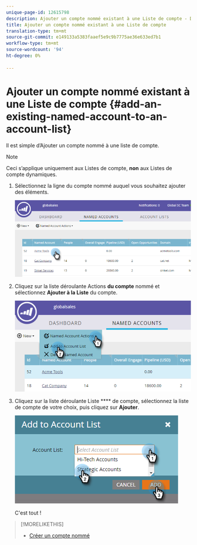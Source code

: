 ```yaml
---
unique-page-id: 12615798
description: Ajouter un compte nommé existant à une Liste de compte - Documents marketing - Documentation du produit
title: Ajouter un compte nommé existant à une Liste de compte
translation-type: tm+mt
source-git-commit: e149133a5383faaef5e9c9b7775ae36e633ed7b1
workflow-type: tm+mt
source-wordcount: '94'
ht-degree: 0%

---
```



# Ajouter un compte nommé existant à une Liste de compte {#add-an-existing-named-account-to-an-account-list}

Il est simple d’Ajouter un compte nommé à une liste de compte.

>[!NOTE]
>
>Ceci s’applique uniquement aux Listes de compte, **non** aux Listes de compte dynamiques.

1. Sélectionnez la ligne du compte nommé auquel vous souhaitez ajouter des éléments.

   ![](assets/four-1.png)

1. Cliquez sur la liste déroulante Actions **du compte** nommé et sélectionnez **Ajouter à la Liste** du compte.

   ![](assets/five-1.png)

1. Cliquez sur la liste déroulante Liste **** de compte, sélectionnez la liste de compte de votre choix, puis cliquez sur **Ajouter**.

   ![](assets/six-1.png)

   C&#39;est tout !

>[!MORELIKETHIS]
>
>* [Créer un compte nommé](create-a-named-account.md)

>



